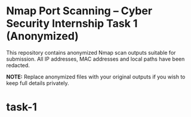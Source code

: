 # Nmap Port Scanning – Cyber Security Internship Task 1 (Anonymized)

This repository contains anonymized Nmap scan outputs suitable for submission.
All IP addresses, MAC addresses and local paths have been redacted.

**NOTE:** Replace anonymized files with your original outputs if you wish to keep full details privately.
# task-1
